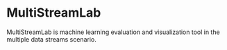 # MultiStreamLab

MultiStreamLab is machine learning evaluation and visualization tool in the multiple data streams scenario.
